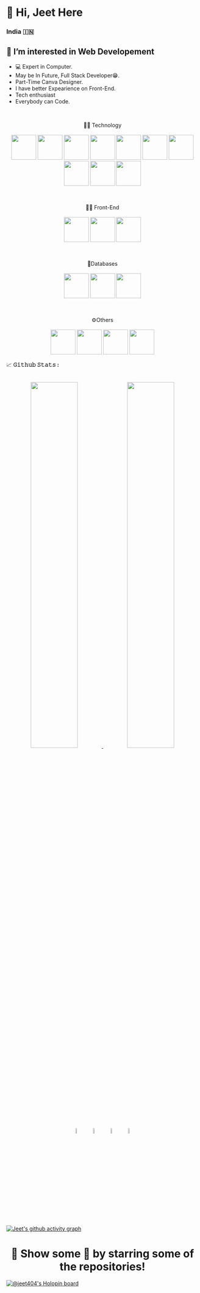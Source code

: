 <h1>👋 Hi, Jeet Here</h1>

### India <span>🇮🇳</span>

## 👀 I’m interested in Web Developement
- 💻 Expert in Computer. 
- May be In Future, Full Stack Developer😁.
- Part-Time Canva Designer. 
- I have better Expearience on Front-End.
- Tech enthusiast
- Everybody can Code.

<!--<div align="center">
	<img src="https://github.com/jeet404/jeet404/blob/main/src/coder.gif" width="50%" height="250" />
</div>-->

<br>
<p align="center">
👨‍💻 Technology<br><br>
	<code><img width="65" height="65" src="https://github.com/jeet404/jeet404/blob/main/src/nodejs.png"/></code>
	<code><img width="65" height="65" src="https://github.com/jeet404/jeet404/blob/main/src/express.png"/></code>
	<code><img width="65" height="65" src="https://github.com/jeet404/jeet404/blob/main/src/js.png"/></code>
	<code><img width="65" height="65" src="https://github.com/jeet404/jeet404/blob/main/src/python.png"/></code>
	<code><img width="65" height="65" src="https://github.com/jeet404/jeet404/blob/main/src/java.png"/></code>
	<code><img width="65" height="65" src="https://github.com/jeet404/jeet404/blob/main/src/csharp.png"/></code>
	<code><img width="65" height="65" src="https://github.com/jeet404/jeet404/blob/main/src/cpp.png"/></code>
	<code><img width="65" height="65" src="https://github.com/jeet404/jeet404/blob/main/src/clang.png"/></code>
	<code><img width="65" height="65" src="https://github.com/jeet404/jeet404/blob/main/src/dotnet.png"/></code>
	<code><img width="65" height="65" src="https://github.com/jeet404/jeet404/blob/main/src/php.png"/></code>
</p>
<br>
<p align="center">
👨‍💻 Front-End<br><br>
<code><img width="65" height="65" src="https://github.com/jeet404/jeet404/blob/main/src/html.png"/></code>
<code><img width="65" height="65" src="https://github.com/jeet404/jeet404/blob/main/src/css.png"/></code>
<code><img width="65" height="65" src="https://github.com/jeet404/jeet404/blob/main/src/bstrp.png"/></code>
</p>
<br>
<p align="center">
💾Databases<br><br>
	<code><img width="65" height="65" src="https://github.com/jeet404/jeet404/blob/main/src/mysql.png"/></code>
	<code><img width="65" height="65" src="https://github.com/jeet404/jeet404/blob/main/src/monfodb.png"/></code>
	<code><img width="65" height="65" src="https://github.com/jeet404/jeet404/blob/main/src/firebase.png"/></code>
</p>
<br/>
<p align="center">
⚙️Others<br><br>
	<code><img width="65" height="65" src="https://github.com/jeet404/jeet404/blob/main/src/git.png"/></code>
	<code><img width="65" height="65" src="https://github.com/jeet404/jeet404/blob/main/src/linux.png"/></code>
	<code><img width="65" height="65" src="https://github.com/jeet404/jeet404/blob/main/src/canva.png"/></code>
	<code><img width="65" height="65" src="https://github.com/jeet404/jeet404/blob/main/src/msoffice.png"/></code>
<br/>
<summary>
  <g-emoji class="g-emoji" alias="chart_with_upwards_trend" fallback-src="https://github.githubassets.com/images/icons/emoji/unicode/1f4c8.png">📈</g-emoji>
  <strong>𝙶𝚒𝚝𝚑𝚞𝚋 𝚂𝚝𝚊𝚝𝚜 : </strong>
</summary>
<br>
<p align="center">
  <a href="https://github.com/jeet404/">
	<img width="49.5%" src="https://github-readme-stats.vercel.app/api?username=jeet404&show_icons=true&theme=synthwave&hide_border=true"/>
    	<img width="49.5%" src="https://github-readme-streak-stats.herokuapp.com?user=jeet404&theme=synthwave&hide_border=true&date_format=M%20j%5B%2C%20Y%5D&fire=7109D0&ring=00CED3"/>
  </a>
</p>
<!--<br>
<a href="https://github.com/jeet404" align="left"><img src="https://github-readme-stats.vercel.app/api/top-langs/?username=jeet404&langs_count=5&title_color=0891b2&text_color=ffffff&icon_color=0891b2&bg_color=1c1917&hide_border=true&locale=en&custom_title=Top%20%Languages" alt="Top Languages" /></a>
<br>-->
<p align="center" >
	<a href="https://www.linkedin.com/in/jeet404/"><img alt="linkedin" width="6%" style="padding:6px" src="https://github.com/jeet404/jeet404/blob/main/src/linkedin.png"/></a>
	<a href="https://www.instagram.com/jeet404_/"><img alt="instagram" width="6%" style="padding:6px" src="https://github.com/jeet404/jeet404/blob/main/src/insta.png"/></a>
	<a href="https://www.facebook.com/jeet404.Patel/"><img alt="facebook" width="6%" style="padding:6px" src="https://github.com/jeet404/jeet404/blob/main/src/fb.png"/></a>
  	<a href="https://twitter.com/jeet404_"><img alt="twitter" width="6%" style="padding:6px" src="https://github.com/jeet404/jeet404/blob/main/src/twitter.png"/></a>
</p>

[![Jeet's github activity graph](https://github-readme-activity-graph.vercel.app/graph?username=jeet404)](https://github.com/ashutosh00710/github-readme-activity-graph)

<div align="center">
	<h1>🚀 Show some 💙 by starring some of the repositories!</h1>
</div>

[![@jeet404's Holopin board](https://holopin.io/api/user/board?user=jeet404)](https://holopin.io/@jeet404)
